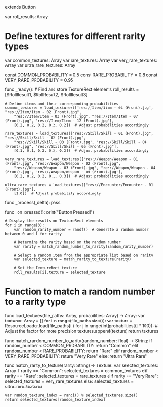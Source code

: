 extends Button

var roll_results: Array

# Define textures for different rarity types
var common_textures: Array
var rare_textures: Array
var very_rare_textures: Array
var ultra_rare_textures: Array

const COMMON_PROBABILITY = 0.5
const RARE_PROBABILITY = 0.8
const VERY_RARE_PROBABILITY = 0.95

func _ready():
	# Find and store TextureRect elements
	roll_results = [$RollResult1, $RollResult2, $RollResult3]

	# Define items and their corresponding probabilities
	common_textures = load_textures(["res://Item/Item - 01 (Front).jpg", "res://Item/Item - 02 (Front).jpg", 
		"res://Item/Item - 03 (Front).jpg", "res://Item/Item - 07 (Front).jpg", "res://Item/Item - 12 (Front).jpg"],
		[0.2, 0.2, 0.2, 0.2, 0.2])  # Adjust probabilities accordingly

	rare_textures = load_textures(["res://Skill/Skill - 01 (Front).jpg", "res://Skill/Skill - 02 (Front).jpg", 
		"res://Skill/Skill - 03 (Front).jpg", "res://Skill/Skill - 04 (Front).jpg", "res://Skill/Skill - 05 (Front).jpg"],
		[0.1, 0.1, 0.2, 0.3, 0.3])  # Adjust probabilities accordingly

	very_rare_textures = load_textures(["res://Weapon/Weapon - 01 (Front).jpg", "res://Weapon/Weapon - 02 (Front).jpg", 
		"res://Weapon/Weapon - 03 (Front).jpg", "res://Weapon/Weapon - 04 (Front).jpg", "res://Weapon/Weapon - 05 (Front).jpg"],
		[0.2, 0.2, 0.2, 0.1, 0.3])  # Adjust probabilities accordingly

	ultra_rare_textures = load_textures(["res://Encounter/Encounter - 01 (Front).jpg"],
		[1.0])  # Adjust probability accordingly

func _process(_delta):
	pass

func _on_pressed():
	print("Button Pressed!")

	# Display the results on TextureRect elements
	for i in range(3):
		var random_rarity_number = randf()  # Generate a random number between 0 and 1 for rarity

		# Determine the rarity based on the random number
		var rarity = match_random_number_to_rarity(random_rarity_number)

		# Select a random item from the appropriate list based on rarity
		var selected_texture = match_rarity_to_texture(rarity)

		# Set the TextureRect texture
		roll_results[i].texture = selected_texture

# Function to match a random number to a rarity type
func load_textures(file_paths: Array, probabilities: Array) -> Array:
	var textures: Array = []
	for i in range(file_paths.size()):
		var texture = ResourceLoader.load(file_paths[i])
		for j in range(int(probabilities[i] * 100)):  # Adjust the factor for more precision
			textures.append(texture)
	return textures

func match_random_number_to_rarity(random_number: float) -> String:
	if random_number < COMMON_PROBABILITY:
		return "Common"
	elif random_number < RARE_PROBABILITY:
		return "Rare"
	elif random_number < VERY_RARE_PROBABILITY:
		return "Very Rare"
	else:
		return "Ultra Rare"

func match_rarity_to_texture(rarity: String) -> Texture:
	var selected_textures: Array
	if rarity == "Common":
		selected_textures = common_textures
	elif rarity == "Rare":
		selected_textures = rare_textures
	elif rarity == "Very Rare":
		selected_textures = very_rare_textures
	else:
		selected_textures = ultra_rare_textures

	var random_texture_index = randi() % selected_textures.size()
	return selected_textures[random_texture_index]
